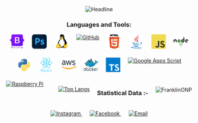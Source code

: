 <div align="center">
    <img src="https://readme-typing-svg.herokuapp.com?color=%23FFA500&size=32&center=true&vCenter=true&width=700&height=50&lines=Hi+there+I'm+Franklin+Noj+%F0%9F%91%8B;Computer+Science+Engineering+Student;From+San+Carlos+University+of+Guatemala&font=bold" alt="Headline" />
</div>

<h3 style="text-align: center;">Languages and Tools:</h3>
<div style="display: flex; justify-content: center; flex-wrap: wrap; gap: 20px;">
  <a href="https://getbootstrap.com" target="_blank" rel="noreferrer">
  <img src="https://raw.githubusercontent.com/devicons/devicon/master/icons/bootstrap/bootstrap-original-wordmark.svg" alt="bootstrap" width="40" height="40" />
</a>
<a href="https://www.photoshop.com/en" target="_blank" rel="noreferrer">
  <img src="https://raw.githubusercontent.com/devicons/devicon/master/icons/photoshop/photoshop-original.svg" alt="photoshop" width="40" height="40" />
</a>
<a href="https://www.linux.org/" target="_blank" rel="noreferrer"> <img src="https://raw.githubusercontent.com/devicons/devicon/master/icons/linux/linux-original.svg" alt="linux" width="40" height="40"/> </a>
<a href="https://github.com/" target="_blank" rel="noreferrer">
  <img src="https://github.githubassets.com/images/modules/logos_page/GitHub-Mark.png" alt="GitHub" width="40" height="40" />
</a>
  <a href="https://www.w3.org/html/" target="_blank" rel="noreferrer">
    <img src="https://raw.githubusercontent.com/devicons/devicon/master/icons/html5/html5-original-wordmark.svg" alt="html5" width="40" height="40" />
  </a>
  <a href="https://www.java.com" target="_blank" rel="noreferrer">
    <img src="https://raw.githubusercontent.com/devicons/devicon/master/icons/java/java-original.svg" alt="java" width="40" height="40" />
  </a>
  <a href="https://developer.mozilla.org/en-US/docs/Web/JavaScript" target="_blank" rel="noreferrer">
    <img src="https://raw.githubusercontent.com/devicons/devicon/master/icons/javascript/javascript-original.svg" alt="javascript" width="40" height="40" />
  </a>
  <a href="https://nodejs.org" target="_blank" rel="noreferrer">
    <img src="https://raw.githubusercontent.com/devicons/devicon/master/icons/nodejs/nodejs-original-wordmark.svg" alt="nodejs" width="40" height="40" />
  </a>
  <a href="https://www.python.org" target="_blank" rel="noreferrer">
    <img src="https://raw.githubusercontent.com/devicons/devicon/master/icons/python/python-original.svg" alt="python" width="40" height="40" />
  </a>
  <a href="https://reactjs.org/" target="_blank" rel="noreferrer">
    <img src="https://raw.githubusercontent.com/devicons/devicon/master/icons/react/react-original-wordmark.svg" alt="react" width="40" height="40" />
  </a>
  <a href="https://aws.amazon.com" target="_blank" rel="noreferrer">
    <img src="https://raw.githubusercontent.com/devicons/devicon/master/icons/amazonwebservices/amazonwebservices-original-wordmark.svg" alt="AWS" width="40" height="40" />
  </a>
  <a href="https://www.docker.com" target="_blank" rel="noreferrer">
    <img src="https://raw.githubusercontent.com/devicons/devicon/master/icons/docker/docker-original-wordmark.svg" alt="Docker" width="40" height="40" />
  </a>
<a href="https://www.typescriptlang.org" target="_blank" rel="noreferrer">
  <img src="https://raw.githubusercontent.com/devicons/devicon/master/icons/typescript/typescript-original.svg" alt="TypeScript" width="40" height="40" />
</a>
<a href="https://developers.google.com/apps-script" target="_blank" rel="noreferrer">
  <img src="https://upload.wikimedia.org/wikipedia/commons/thumb/5/5c/Google_Apps_Script_logo.svg/512px-Google_Apps_Script_logo.svg.png" alt="Google Apps Script" width="40" height="40" />
</a>
<a href="https://www.raspberrypi.org" target="_blank" rel="noreferrer">
  <img src="https://upload.wikimedia.org/wikipedia/commons/d/d0/Raspberry_Pi_Logo.svg" alt="Raspberry Pi" width="40" height="40" />
</a>

<br>

[![Top Langs](https://github-readme-stats.vercel.app/api/top-langs/?username=FranklinONP&layout=compact&theme=ocean_dark)](https://github.com/FranklinONP/EDD_PROYECTO_202200089)

<h3 style="text-align: center;">Statistical Data :-</h3>
<div style="text-align: center;">
  <p><img align="center"
      src="https://github-readme-stats.vercel.app/api?username=FranklinONP&show_icons=true&locale=en&bg_color=0d1117&text_color=ffffff"
      alt="FranklinONP" /></p>
</div>

<div align="center" class="icons-social">
  <a style="margin: 0 10px;" target="_blank" href="https://www.instagram.com/orlando_noj">
    <img src="https://img.icons8.com/doodle/40/000000/instagram-new--v2.png" alt="Instagram" />
  </a>
  <a style="margin: 0 10px;" target="_blank" href="https://www.facebook.com/Master10Frank?mibextid=ZbWKwL">
    <img src="https://img.icons8.com/doodle/40/000000/facebook-new.png" alt="Facebook" />
  </a>
  <a style="margin: 0 10px;" href="mailto:master11frank@gmail.com">
    <img src="https://img.icons8.com/doodle/40/000000/new-post.png" alt="Email" />
  </a>
</div>
